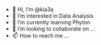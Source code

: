 - 👋 Hi, I’m @kia3a
- 👀 I’m interested in Data Analysis  
- 🌱 I’m currently learning Phyton
- 💞️ I’m looking to collaborate on ...
- 📫 How to reach me ...

<!---
kia3a/kia3a is a ✨ special ✨ repository because its `README.md` (this file) appears on your GitHub profile.
You can click the Preview link to take a look at your changes.
--->
